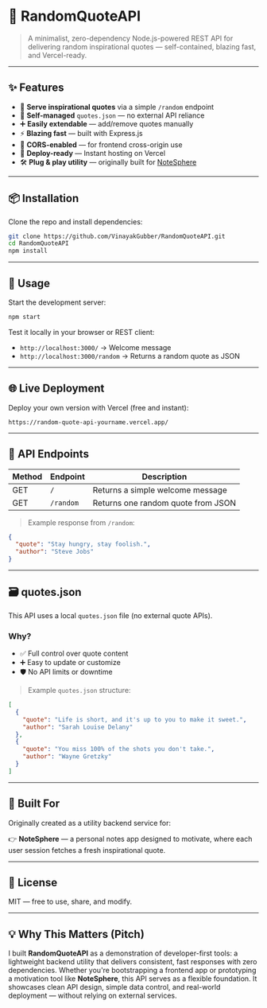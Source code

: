 # 🎯 RandomQuoteAPI

> A minimalist, zero-dependency Node.js-powered REST API for delivering random inspirational quotes — self-contained, blazing fast, and Vercel-ready.

---

## ✨ Features

- 🧠 **Serve inspirational quotes** via a simple `/random` endpoint  
- 📂 **Self-managed** `quotes.json` — no external API reliance  
- ➕ **Easily extendable** — add/remove quotes manually  
- ⚡ **Blazing fast** — built with Express.js  
- 🔄 **CORS-enabled** — for frontend cross-origin use  
- 🚀 **Deploy-ready** — Instant hosting on Vercel  
- 🛠 **Plug & play utility** — originally built for [NoteSphere](https://github.com/VinayakGubber/NoteSphere)  

---

## 📦 Installation

Clone the repo and install dependencies:

```bash
git clone https://github.com/VinayakGubber/RandomQuoteAPI.git
cd RandomQuoteAPI
npm install
```

---

## 🔧 Usage

Start the development server:

```bash
npm start
```

Test it locally in your browser or REST client:

- `http://localhost:3000/` → Welcome message  
- `http://localhost:3000/random` → Returns a random quote as JSON  

---

## 🌐 Live Deployment

Deploy your own version with Vercel (free and instant):

```
https://random-quote-api-yourname.vercel.app/
```

---

## 🧰 API Endpoints

| Method | Endpoint         | Description                            |
|--------|------------------|----------------------------------------|
| GET    | `/`              | Returns a simple welcome message       |
| GET    | `/random`        | Returns one random quote from JSON     |

> Example response from `/random`:
```json
{
  "quote": "Stay hungry, stay foolish.",
  "author": "Steve Jobs"
}
```

---

## 🗃️ quotes.json

This API uses a local `quotes.json` file (no external quote APIs).

### Why?

- ✅ Full control over quote content  
- ➕ Easy to update or customize  
- 🛡️ No API limits or downtime  

> Example `quotes.json` structure:
```json
[
  {
    "quote": "Life is short, and it's up to you to make it sweet.",
    "author": "Sarah Louise Delany"
  },
  {
    "quote": "You miss 100% of the shots you don't take.",
    "author": "Wayne Gretzky"
  }
]
```

---

## 🔨 Built For

Originally created as a utility backend service for:

👉 **NoteSphere** — a personal notes app designed to motivate, where each user session fetches a fresh inspirational quote.

---

## 📄 License

MIT — free to use, share, and modify.

---

## 💡 Why This Matters (Pitch)

I built **RandomQuoteAPI** as a demonstration of developer-first tools: a lightweight backend utility that delivers consistent, fast responses with zero dependencies. Whether you're bootstrapping a frontend app or prototyping a motivation tool like **NoteSphere**, this API serves as a flexible foundation. It showcases clean API design, simple data control, and real-world deployment — without relying on external services.
